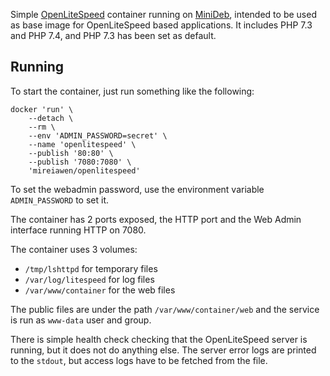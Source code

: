 Simple [OpenLiteSpeed](https://openlitespeed.org/) container running on [MiniDeb](https://github.com/bitnami/minideb), intended to be used as base image for OpenLiteSpeed based applications. It includes PHP 7.3 and PHP 7.4, and PHP 7.3 has been set as default.

## Running

To start the container, just run something like the following:
```
docker 'run' \
	--detach \
	--rm \
	--env 'ADMIN_PASSWORD=secret' \
	--name 'openlitespeed' \
	--publish '80:80' \
	--publish '7080:7080' \
	'mireiawen/openlitespeed'
```

To set the webadmin password, use the environment variable `ADMIN_PASSWORD` to set it.

The container has 2 ports exposed, the HTTP port and the Web Admin interface running HTTP on 7080.

The container uses 3 volumes:
* `/tmp/lshttpd` for temporary files
* `/var/log/litespeed` for log files
* `/var/www/container` for the web files

The public files are under the path `/var/www/container/web` and the service is run as `www-data` user and group.

There is simple health check checking that the OpenLiteSpeed server is running, but it does not do anything else. The server error logs are printed to the `stdout`, but access logs have to be fetched from the file.

